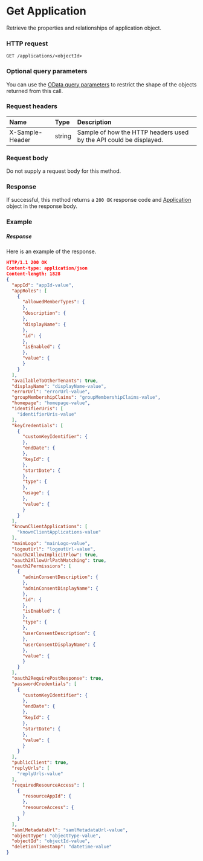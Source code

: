 # Get Application

Retrieve the properties and relationships of application object.
### HTTP request
```http
GET /applications/<objectId>
```
### Optional query parameters
You can use the [OData query parameters](odata-optional-query-parameters.md) to restrict the shape of the objects returned from this call.
### Request headers
| Name       | Type | Description|
|:-----------|:------|:----------|
| X-Sample-Header  | string  | Sample of how the HTTP headers used by the API could be displayed.|

### Request body
Do not supply a request body for this method.
### Response
If successful, this method returns a `200 OK` response code and [Application](../resources/application.md) object in the response body.
### Example
##### Response
Here is an example of the response.
```json
HTTP/1.1 200 OK
Content-type: application/json
Content-length: 1828
{
  "appId": "appId-value",
  "appRoles": [
    {
      "allowedMemberTypes": {
      },
      "description": {
      },
      "displayName": {
      },
      "id": {
      },
      "isEnabled": {
      },
      "value": {
      }
    }
  ],
  "availableToOtherTenants": true,
  "displayName": "displayName-value",
  "errorUrl": "errorUrl-value",
  "groupMembershipClaims": "groupMembershipClaims-value",
  "homepage": "homepage-value",
  "identifierUris": [
    "identifierUris-value"
  ],
  "keyCredentials": [
    {
      "customKeyIdentifier": {
      },
      "endDate": {
      },
      "keyId": {
      },
      "startDate": {
      },
      "type": {
      },
      "usage": {
      },
      "value": {
      }
    }
  ],
  "knownClientApplications": [
    "knownClientApplications-value"
  ],
  "mainLogo": "mainLogo-value",
  "logoutUrl": "logoutUrl-value",
  "oauth2AllowImplicitFlow": true,
  "oauth2AllowUrlPathMatching": true,
  "oauth2Permissions": [
    {
      "adminConsentDescription": {
      },
      "adminConsentDisplayName": {
      },
      "id": {
      },
      "isEnabled": {
      },
      "type": {
      },
      "userConsentDescription": {
      },
      "userConsentDisplayName": {
      },
      "value": {
      }
    }
  ],
  "oauth2RequirePostResponse": true,
  "passwordCredentials": [
    {
      "customKeyIdentifier": {
      },
      "endDate": {
      },
      "keyId": {
      },
      "startDate": {
      },
      "value": {
      }
    }
  ],
  "publicClient": true,
  "replyUrls": [
    "replyUrls-value"
  ],
  "requiredResourceAccess": [
    {
      "resourceAppId": {
      },
      "resourceAccess": {
      }
    }
  ],
  "samlMetadataUrl": "samlMetadataUrl-value",
  "objectType": "objectType-value",
  "objectId": "objectId-value",
  "deletionTimestamp": "datetime-value"
}
```

<!-- uuid: df3dc8b7-8e15-40a8-9950-34135ef4d013
2015-10-09 16:04:04 UTC -->